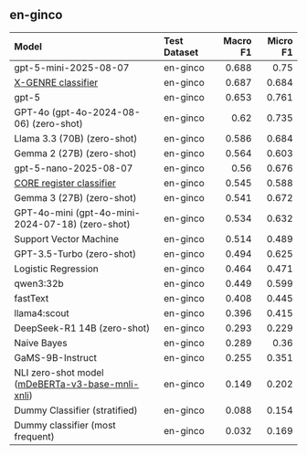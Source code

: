 ## en-ginco

| Model                                                                                                              | Test Dataset   |   Macro F1 |   Micro F1 |
|:-------------------------------------------------------------------------------------------------------------------|:---------------|-----------:|-----------:|
| gpt-5-mini-2025-08-07                                                                                              | en-ginco       |      0.688 |      0.75  |
| [X-GENRE classifier](https://huggingface.co/classla/xlm-roberta-base-multilingual-text-genre-classifier)           | en-ginco       |      0.687 |      0.684 |
| gpt-5                                                                                                              | en-ginco       |      0.653 |      0.761 |
| GPT-4o (gpt-4o-2024-08-06) (zero-shot)                                                                             | en-ginco       |      0.62  |      0.735 |
| Llama 3.3 (70B) (zero-shot)                                                                                        | en-ginco       |      0.586 |      0.684 |
| Gemma 2 (27B) (zero-shot)                                                                                          | en-ginco       |      0.564 |      0.603 |
| gpt-5-nano-2025-08-07                                                                                              | en-ginco       |      0.56  |      0.676 |
| [CORE register classifier](https://huggingface.co/TurkuNLP/web-register-classification-multilingual)               | en-ginco       |      0.545 |      0.588 |
| Gemma 3 (27B) (zero-shot)                                                                                          | en-ginco       |      0.541 |      0.672 |
| GPT-4o-mini (gpt-4o-mini-2024-07-18) (zero-shot)                                                                   | en-ginco       |      0.534 |      0.632 |
| Support Vector Machine                                                                                             | en-ginco       |      0.514 |      0.489 |
| GPT-3.5-Turbo (zero-shot)                                                                                          | en-ginco       |      0.494 |      0.625 |
| Logistic Regression                                                                                                | en-ginco       |      0.464 |      0.471 |
| qwen3:32b                                                                                                          | en-ginco       |      0.449 |      0.599 |
| fastText                                                                                                           | en-ginco       |      0.408 |      0.445 |
| llama4:scout                                                                                                       | en-ginco       |      0.396 |      0.415 |
| DeepSeek-R1 14B (zero-shot)                                                                                        | en-ginco       |      0.293 |      0.229 |
| Naive Bayes                                                                                                        | en-ginco       |      0.289 |      0.36  |
| GaMS-9B-Instruct                                                                                                   | en-ginco       |      0.255 |      0.351 |
| NLI zero-shot model ([mDeBERTa-v3-base-mnli-xnli](https://huggingface.co/MoritzLaurer/mDeBERTa-v3-base-mnli-xnli)) | en-ginco       |      0.149 |      0.202 |
| Dummy Classifier (stratified)                                                                                      | en-ginco       |      0.088 |      0.154 |
| Dummy classifier (most frequent)                                                                                   | en-ginco       |      0.032 |      0.169 |